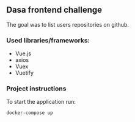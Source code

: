 ## Dasa frontend challenge

The goal was to list users repositories on github.

### Used libraries/frameworks:

- Vue.js
- axios
- Vuex
- Vuetify

### Project instructions

To start the application run: 

`docker-compose up`

